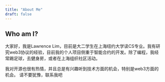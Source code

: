 ```yaml
---
title: "About Me"
draft: false
---
```

## Who am I?

大家好，我是Lawrence Lim，目前是大二学生在上海纽约大学读CS专业。我有研究web3协议的经验，目前我的个人项目侧重于智能合约的开发。除了编程，我经常踢足球，去健身房，或者在上海组织社区活动。

我对开源也很有热情，并且总是有兴趣听到技术方面的机会，特别是web3方面的机会。 请不要犹豫，联系我吧
